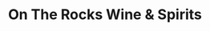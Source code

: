 ---
title: "On The Rocks Wine & Spirits"
url: /east-lansing/on-the-rocks-wine-and-spirits/
shop: alcohol
---